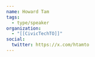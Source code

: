 ```yaml
---
name: Howard Tam
tags:
  - type/speaker
organization:
  - "[[CivicTechTO]]"
social:
  twitter: https://x.com/htamto
---
```


